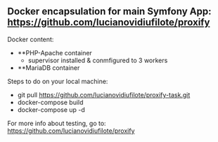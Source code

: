 ## Docker encapsulation for main Symfony App: https://github.com/lucianovidiufilote/proxify

Docker content:
- **PHP-Apache container
  - supervisor installed & conmfigured to 3 workers
- **MariaDB container


Steps to do on your local machine:
- git pull https://github.com/lucianovidiufilote/proxify-task.git
- docker-compose build
- docker-compose up -d


For more info about testing, go to: https://github.com/lucianovidiufilote/proxify 
